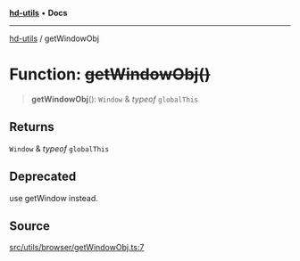 [**hd-utils**](../README.md) • **Docs**

***

[hd-utils](../globals.md) / getWindowObj

# Function: ~~getWindowObj()~~

> **getWindowObj**(): `Window` & *typeof* `globalThis`

## Returns

`Window` & *typeof* `globalThis`

## Deprecated

use getWindow instead.

## Source

[src/utils/browser/getWindowObj.ts:7](https://github.com/AhmadHddad/h-utils/blob/5c76ff5de068cee019fc632d9da2e395721bb48f/src/utils/browser/getWindowObj.ts#L7)
